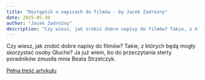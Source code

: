 ```yaml
---
title: "Dostępnik o napisach do filmów - by Jacek Zadrożny"
date: 2025-05-30
author: "Jacek Zadrożny"
description: "Czy wiesz, jak zrobić dobre napisy do filmów? Takie, z których będą mogły skorzystać osoby Głuche? Ja już wiem, bo do przeczytania sterty poradników zmusiła mnie Beata Strzelczyk."
---
```


Czy wiesz, jak zrobić dobre napisy do filmów? Takie, z których będą mogły skorzystać osoby Głuche? Ja już wiem, bo do przeczytania sterty poradników zmusiła mnie Beata Strzelczyk.

[Pełna treść artykułu](https://dostepnik.substack.com/p/dostepnik-o-napisach-do-filmow)
